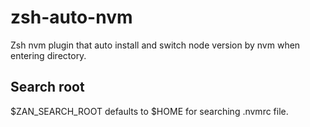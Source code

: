 # zsh-auto-nvm

Zsh nvm plugin that auto install and switch node version by nvm when entering directory.

## Search root

$ZAN_SEARCH_ROOT defaults to $HOME for searching .nvmrc file.
